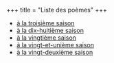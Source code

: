 +++
title = "Liste des poèmes"
+++

- [à la troisième saison](../seasons/3_troisieme_saison/est_ce_un_automne)
- [à la dix-huitième saison](../seasons/18_dix_huitieme_saison/saisons)
- [à la vingtième saison](../seasons/20_vingtieme_saison/l_ete_glacial)
- [à la vingt-et-unième saison](../seasons/21_vingt_et_unieme_saison/est_ce_un_automne)
- [à la vingt-deuxième saison](../seasons/22_vingt_deuxieme_saison/est_ce_un_automne)